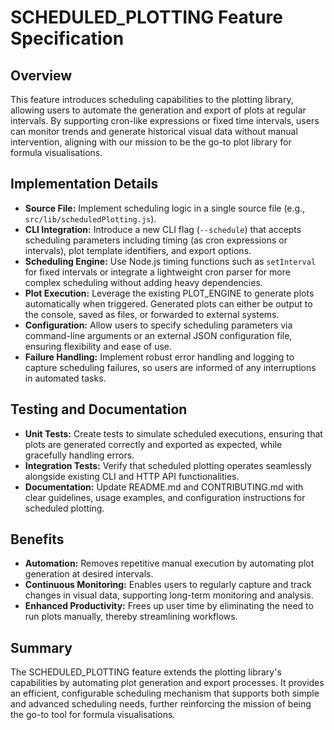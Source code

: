 # SCHEDULED_PLOTTING Feature Specification

## Overview
This feature introduces scheduling capabilities to the plotting library, allowing users to automate the generation and export of plots at regular intervals. By supporting cron-like expressions or fixed time intervals, users can monitor trends and generate historical visual data without manual intervention, aligning with our mission to be the go-to plot library for formula visualisations.

## Implementation Details
- **Source File:** Implement scheduling logic in a single source file (e.g., `src/lib/scheduledPlotting.js`).
- **CLI Integration:** Introduce a new CLI flag (`--schedule`) that accepts scheduling parameters including timing (as cron expressions or intervals), plot template identifiers, and export options.
- **Scheduling Engine:** Use Node.js timing functions such as `setInterval` for fixed intervals or integrate a lightweight cron parser for more complex scheduling without adding heavy dependencies.
- **Plot Execution:** Leverage the existing PLOT_ENGINE to generate plots automatically when triggered. Generated plots can either be output to the console, saved as files, or forwarded to external systems.
- **Configuration:** Allow users to specify scheduling parameters via command-line arguments or an external JSON configuration file, ensuring flexibility and ease of use.
- **Failure Handling:** Implement robust error handling and logging to capture scheduling failures, so users are informed of any interruptions in automated tasks.

## Testing and Documentation
- **Unit Tests:** Create tests to simulate scheduled executions, ensuring that plots are generated correctly and exported as expected, while gracefully handling errors.
- **Integration Tests:** Verify that scheduled plotting operates seamlessly alongside existing CLI and HTTP API functionalities.
- **Documentation:** Update README.md and CONTRIBUTING.md with clear guidelines, usage examples, and configuration instructions for scheduled plotting.

## Benefits
- **Automation:** Removes repetitive manual execution by automating plot generation at desired intervals.
- **Continuous Monitoring:** Enables users to regularly capture and track changes in visual data, supporting long-term monitoring and analysis.
- **Enhanced Productivity:** Frees up user time by eliminating the need to run plots manually, thereby streamlining workflows.

## Summary
The SCHEDULED_PLOTTING feature extends the plotting library's capabilities by automating plot generation and export processes. It provides an efficient, configurable scheduling mechanism that supports both simple and advanced scheduling needs, further reinforcing the mission of being the go-to tool for formula visualisations.
